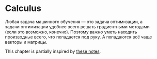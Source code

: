 # Calculus

Любая задача машинного обучения — это задача оптимизации, а задачи оптимизации удобнее всего решать градиентными методами (если это возможно, конечно). Поэтому важно уметь находить производные всего, что попадается под руку. А попадаются всё чаще векторы и матрицы.

This chapter is partially inspired by [these notes](http://www.machinelearning.ru/wiki/images/a/ab/MOMO18_Seminar1.pdf).
